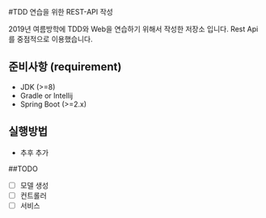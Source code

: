#TDD 연습을 위한 REST-API 작성

2019년 여름방학에 TDD와 Web을 연습하기 위해서 작성한 저장소 입니다.
Rest Api를 중점적으로 이용했습니다.


## 준비사항 (requirement)
* JDK (>=8)
* Gradle or Intellij
* Spring Boot (>=2.x)

## 실행방법

* 추후 추가

##TODO

- [ ] 모델 생성
- [ ] 컨트롤러
- [ ] 서비스